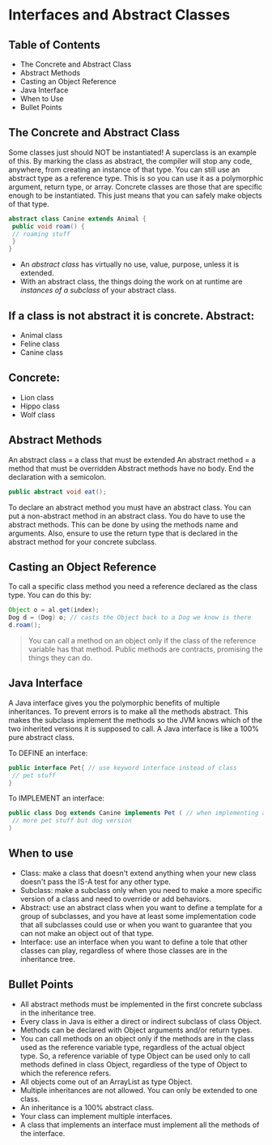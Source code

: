 # Interfaces and Abstract Classes

## Table of Contents
- The Concrete and Abstract Class
- Abstract Methods
- Casting an Object Reference
- Java Interface
- When to Use
- Bullet Points

## The Concrete and Abstract Class
Some classes just should NOT be instantiated! A superclass is an example of this. By marking the class as abstract, the compiler will stop any code, anywhere, from creating an instance of that type. You can still use an abstract type as a reference type. This is so you can use it as a polymorphic argument, return type, or array.
Concrete classes are those that are specific enough to be instantiated. This just means that you can safely make objects of that type.
```java
abstract class Canine extends Animal {
 public void roam() {
 // roaming stuff
 }
}
```

- An *abstract class* has virtually no use, value, purpose, unless it is extended.
- With an abstract class, the things doing the work on at runtime are *instances of a subclass* of your abstract class.

If a class is not abstract it is concrete.
Abstract:
---------
- Animal class
- Feline class
- Canine class

Concrete:
---------
- Lion class
- Hippo class
- Wolf class

## Abstract Methods
An abstract class = a class that must be extended
An abstract method = a method that must be overridden
Abstract methods have no body. End the declaration with a semicolon.
```java
public abstract void eat();
```
To declare an abstract method you must have an abstract class. You can put a non-abstract method in an abstract class. You do have to use the abstract methods. This can be done by using the methods name and arguments. Also, ensure to use the return type that is declared in the abstract method for your concrete subclass.

## Casting an Object Reference
To call a specific class method you need a reference declared as the class type. You can do this by:
```java
Object o = al.get(index);
Dog d = (Dog) o; // casts the Object back to a Dog we know is there
d.roam();
```

> You can call a method on an object only if the class of the reference variable has that method.
> Public methods are contracts, promising the things they can do.

## Java Interface
A Java interface gives you the polymorphic benefits of multiple inheritances. To prevent errors is to make all the methods abstract. This makes the subclass implement the methods so the JVM knows which of the two inherited versions it is supposed to call.
A Java interface is like a 100% pure abstract class.

To DEFINE an interface:
```java
public interface Pet{ // use keyword interface instead of class
 // pet stuff
}
```
To IMPLEMENT an interface:
```java
public class Dog extends Canine implements Pet ( // when implementing an interface you get to extend the class.
 // more pet stuff but dog version
)
```

## When to use
- Class: make a class that doesn't extend anything when your new class doesn't pass the IS-A test for any other type.
- Subclass: make a subclass only when you need to make a more specific version of a class and need to override or add behaviors.
- Abstract: use an abstract class when you want to define a template for a group of subclasses, and you have at least some implementation code that all subclasses could use or when you want to guarantee that you can not make an object out of that type.
- Interface: use an interface when you want to define a tole that other classes can play, regardless of where those classes are in the inheritance tree.

## Bullet Points
- All abstract methods must be implemented in the first concrete subclass in the inheritance tree.
- Every class in Java is either a direct or indirect subclass of class Object.
- Methods can be declared with Object arguments and/or return types.
- You can call methods on an object only if the methods are in the class used as the reference variable type, regardless of the actual object type. So, a reference variable of type Object can be used only to call methods defined in class Object, regardless of the type of Object to which the reference refers.
- All objects come out of an ArrayList<Object> as type Object.
- Multiple inheritances are not allowed. You can only be extended to one class.
- An inheritance is a 100% abstract class.
- Your class can implement multiple interfaces.
- A class that implements an interface must implement all the methods of the interface.
